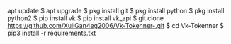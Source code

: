  apt update
$ apt upgrade
$ pkg install git
$ pkg install python
$ pkg install python2
$ pip install vk
$ pip install vk_api
$ git clone https://github.com/XuliGan4eg2006/Vk-Tokenner-.git
$ cd Vk-Tokenner
$ pip3 install -r requirements.txt
